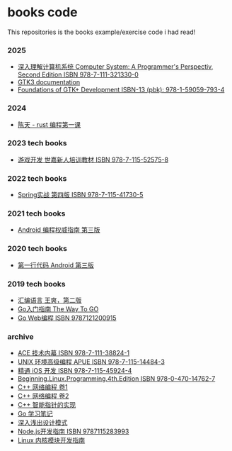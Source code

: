 books code
==========

This repositories is the books example/exercise code i had read!

### 2025

* [深入理解计算机系统 Computer System: A Programmer's Perspectiv, Second Edition ISBN 978-7-111-321330-0](csapp)
* [GTK3 documentation](gtk3-doc)
* [Foundations of GTK+ Development ISBN-13 (pbk): 978-1-59059-793-4](foundations-of-gtk+-development)

### 2024

* [陈天 - rust  编程第一课](tyrchen-geektime-rust)

### 2023 tech books

* [游戏开发 世嘉新人培训教材 ISBN 978-7-115-52575-8](techniques-to-remember-before-becoming-game-programmer)

### 2022 tech books

* [Spring实战 第四版 ISBN 978-7-115-41730-5](spring-in-action-4th)

### 2021 tech books

* [Android 编程权威指南 第三版](android-programming-3e)

### 2020 tech books

* [第一行代码 Android 第三版](first-line-of-code-android)

### 2019 tech books

* [汇编语言 王爽，第二版](assemble-language-2nd)
* [Go入门指南 The Way To GO](the-way-to-go)
* [Go Web编程 ISBN 9787121200915](build-web-application-with-golang)

### archive

* [ACE 技术内幕 ISBN 978-7-111-38824-1](ace-internals)
* [UNIX 环境高级编程 APUE ISBN 978-7-115-14484-3](advanced-programming-in-the-unix-environment-2nd)
* [精通 iOS 开发 ISBN 978-7-115-45924-4](beg-iphone-dev-w-swift-3)
* [Beginning.Linux.Programming.4th.Edition ISBN 978-0-470-14762-7](begin-linux-programming-4th)
* [C++ 网络编程 卷1](cpp-network-programming-volume1)
* [C++ 网络编程 卷2](cpp-network-programming-volume2)
* [C++ 智能指针的实现](cpp-smart-pointer)
* [Go 学习笔记](go-study-note-v3/ch01)
* [深入浅出设计模式](head-first-design-pattern)
* [Node.js开发指南 ISBN 9787115283993](nodejs-developer-guide)
* [Linux 内核模块开发指南](the-linux-kernel-module-programming-guide)

